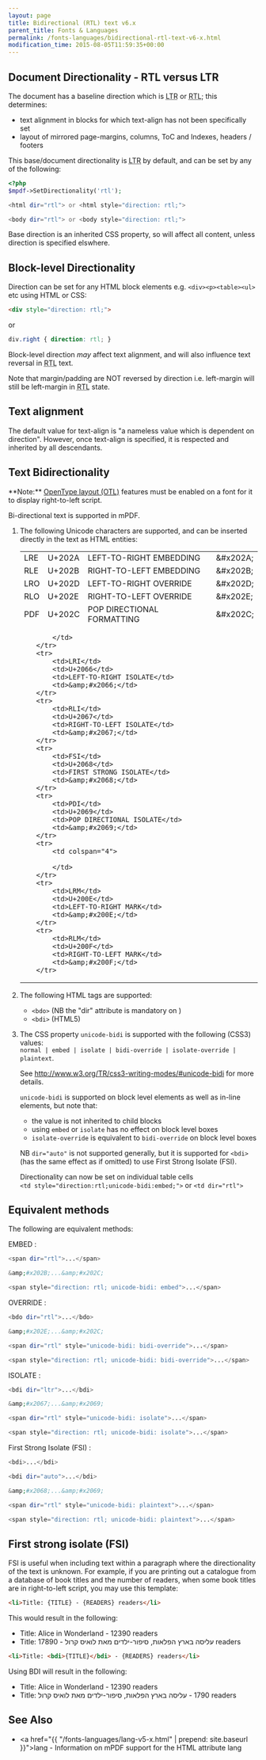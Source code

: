 ```yaml
---
layout: page
title: Bidirectional (RTL) text v6.x
parent_title: Fonts & Languages
permalink: /fonts-languages/bidirectional-rtl-text-v6-x.html
modification_time: 2015-08-05T11:59:35+00:00
---
```


## Document Directionality - RTL versus LTR

The document has a baseline direction which is
<acronym title="Left-to-Right document, used for most langauges">LTR</acronym>
or <acronym title="Right-to-Left document, used for Hebrew and Arabic languages">RTL</acronym>; this determines:

- text alignment in blocks for which text-align has not been specifically set
- layout of mirrored page-margins, columns, ToC and Indexes, headers / footers

This base/document directionality is <acronym title="Left-to-Right document, used for most langauges">LTR</acronym>
by default, and can be set by any of the following:

```php
<?php
$mpdf->SetDirectionality('rtl');

<html dir="rtl"> or <html style="direction: rtl;">

<body dir="rtl"> or <body style="direction: rtl;">

```

Base direction is an inherited CSS property, so will affect all content, unless direction is specified elswhere.

## Block-level Directionality

Direction can be set for any HTML block elements e.g. `<div><p><table><ul>` etc using HTML or CSS:

```html
<div style="direction: rtl;">

```

or

```css
div.right { direction: rtl; }

```

Block-level direction *may* affect text alignment, and will also influence text reversal in
<acronym title="Right-to-Left document, used for Hebrew and Arabic languages">RTL</acronym> text.

Note that margin/padding are NOT reversed by direction i.e. left-margin will still be left-margin in
<acronym title="Right-to-Left document, used for Hebrew and Arabic languages">RTL</acronym> state.

## Text alignment

The default value for text-align is "a nameless value which is dependent on direction". However, once text-align
is specified, it is respected and inherited by all descendants.

## Text Bidirectionality

<div class="alert alert-info" role="alert" markdown="1">
  **Note:** <a href="{{ "/fonts-languages/opentype-layout-otl.html" | prepend: site.baseurl }}">OpenType
  layout (OTL)</a> features must be enabled on a font for it to display right-to-left script.
</div>

Bi-directional text is supported in mPDF.

1. The following Unicode characters are supported, and can be inserted directly in the text as HTML entities:
  
   <table class="table">
      <tbody>
          <tr>
              <td>LRE</td>
              <td>U+202A</td>
              <td>LEFT-TO-RIGHT EMBEDDING</td>
              <td>&amp;#x202A;</td>
          </tr>
          <tr>
              <td>RLE</td>
              <td>U+202B</td>
              <td>RIGHT-TO-LEFT EMBEDDING</td>
              <td>&amp;#x202B;</td>
          </tr>
          <tr>
              <td>LRO</td>
              <td>U+202D</td>
              <td>LEFT-TO-RIGHT OVERRIDE</td>
              <td>&amp;#x202D;</td>
          </tr>
          <tr>
              <td>RLO</td>
              <td>U+202E</td>
              <td>RIGHT-TO-LEFT OVERRIDE</td>
              <td>&amp;#x202E;</td>
          </tr>
          <tr>
              <td>PDF</td>
              <td>U+202C</td>
              <td>POP DIRECTIONAL FORMATTING</td>
              <td>&amp;#x202C;</td>
          </tr>
          <tr>
              <td colspan="4">

              </td>
          </tr>
          <tr>
              <td>LRI</td>
              <td>U+2066</td>
              <td>LEFT-TO-RIGHT ISOLATE</td>
              <td>&amp;#x2066;</td>
          </tr>
          <tr>
              <td>RLI</td>
              <td>U+2067</td>
              <td>RIGHT-TO-LEFT ISOLATE</td>
              <td>&amp;#x2067;</td>
          </tr>
          <tr>
              <td>FSI</td>
              <td>U+2068</td>
              <td>FIRST STRONG ISOLATE</td>
              <td>&amp;#x2068;</td>
          </tr>
          <tr>
              <td>PDI</td>
              <td>U+2069</td>
              <td>POP DIRECTIONAL ISOLATE</td>
              <td>&amp;#x2069;</td>
          </tr>
          <tr>
              <td colspan="4">

              </td>
          </tr>
          <tr>
              <td>LRM</td>
              <td>U+200E</td>
              <td>LEFT-TO-RIGHT MARK</td>
              <td>&amp;#x200E;</td>
          </tr>
          <tr>
              <td>RLM</td>
              <td>U+200F</td>
              <td>RIGHT-TO-LEFT MARK</td>
              <td>&amp;#x200F;</td>
          </tr>
      </tbody>
   </table>

2. The following HTML tags are supported:
   - `<bdo>` (NB the "dir" attribute is mandatory on <bdo>)
   - `<bdi>` (HTML5)


3. The CSS property `unicode-bidi` is supported with the following (CSS3) values:   
   `normal | embed | isolate | bidi-override | isolate-override | plaintext`.
   
   See <a href="http://www.w3.org/TR/css3-writing-modes/#unicode-bidi">http://www.w3.org/TR/css3-writing-modes/#unicode-bidi</a> for more details.
   
   `unicode-bidi` is supported on block level elements as well as in-line elements, but note that:
   - the value is not inherited to child blocks
   - using `embed` or `isolate` has no effect on block level boxes
   - `isolate-override` is equivalent to `bidi-override` on block level boxes
   
   NB `dir="auto"` is not supported generally, but it is supported for `<bdi>` (has the same effect as if omitted) to use First Strong Isolate (FSI).
   
   Directionality can now be set on individual table cells  
   `<td style="direction:rtl;unicode-bidi:embed;">` or `<td dir="rtl">`


## Equivalent methods

The following are equivalent methods:

EMBED
: 
```php
<span dir="rtl">...</span>

&amp;#x202B;...&amp;#x202C;

<span style="direction: rtl; unicode-bidi: embed">...</span>

```

OVERRIDE
: 
```php
<bdo dir="rtl">...</bdo>

&amp;#x202E;...&amp;#x202C;

<span dir="rtl" style="unicode-bidi: bidi-override">...</span>

<span style="direction: rtl; unicode-bidi: bidi-override">...</span>

```

ISOLATE
: 
```php
<bdi dir="ltr">...</bdi>

&amp;#x2067;...&amp;#x2069;

<span dir="rtl" style="unicode-bidi: isolate">...</span>

<span style="direction: rtl; unicode-bidi: isolate">...</span>

```

First Strong Isolate (FSI)
: 
```php
<bdi>...</bdi>

<bdi dir="auto">...</bdi>

&amp;#x2068;...&amp;#x2069;

<span dir="rtl" style="unicode-bidi: plaintext">...</span>

<span style="direction: rtl; unicode-bidi: plaintext">...</span>

```

## First strong isolate (FSI)

FSI is useful when including text within a paragraph where the directionality of the text is unknown. For example,
if you are printing out a catalogue from a database of book titles and the number of readers, when some book titles
are in right-to-left script, you may use this template:

```html
<li>Title: {TITLE} - {READERS} readers</li>

```

This would result in the following:
- Title: Alice in Wonderland - 12390 readers
- Title: עליסה בארץ הפלאות, סיפור-ילדים מאת לואיס קרול - 17890 readers

```html
<li>Title: <bdi>{TITLE}</bdi> - {READERS} readers</li>

```

Using BDI will result in the following:
- Title: Alice in Wonderland - 12390 readers
- Title: עליסה בארץ הפלאות, סיפור-ילדים מאת לואיס קרול ‭- 1790 readers‬

## See Also

- <a href="{{ "/fonts-languages/lang-v5-x.html" | prepend: site.baseurl }}">lang</a> - Information on mPDF support for the HTML attribute lang
